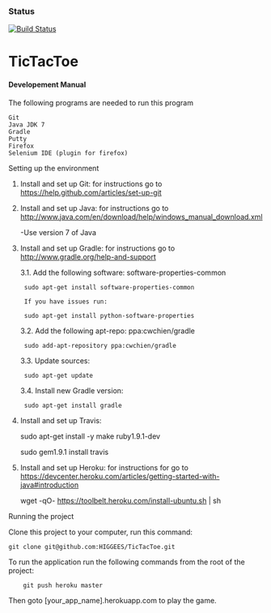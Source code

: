 ### Status
[![Build Status](https://travis-ci.org/HIGGEES/TicTacToe.svg)](https://travis-ci.org/HIGGEES/TicTacToe)

TicTacToe
=========
#### Developement Manual

The following programs are needed to run this program

	Git
	Java JDK 7
	Gradle
	Putty
	Firefox
	Selenium IDE (plugin for firefox)

Setting up the environment

1. Install and set up Git: for instructions go to https://help.github.com/articles/set-up-git

2. Install and set up Java: for instructions go to http://www.java.com/en/download/help/windows_manual_download.xml
	
	-Use version 7 of Java

3. Install and set up Gradle: for instructions go to http://www.gradle.org/help-and-support

	3.1. Add the following software: software-properties-common
	
		sudo apt-get install software-properties-common
		
		If you have issues run:
		
		sudo apt-get install python-software-properties

	3.2. Add the following apt-repo: ppa:cwchien/gradle
	
		sudo add-apt-repository ppa:cwchien/gradle

	3.3. Update sources:
	
		sudo apt-get update

	3.4. Install new Gradle version:
	
		sudo apt-get install gradle

4. Install and set up Travis:

	sudo apt-get install -y make ruby1.9.1-dev
	
	sudo gem1.9.1 install travis

5. Install and set up Heroku: for instructions for go to https://devcenter.heroku.com/articles/getting-started-with-java#introduction

	wget -qO- https://toolbelt.heroku.com/install-ubuntu.sh | sh



Running the project

Clone this project to your computer, run this command:

	git clone git@github.com:HIGGEES/TicTacToe.git

To run the application run the following commands from the root of the project:
        
        git push heroku master
        
Then goto [your_app_name].herokuapp.com to play the game.    
